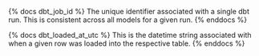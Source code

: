 {% docs dbt_job_id %}
The unique identifier associated with a single dbt run. This is consistent across all models for a given run.
{% enddocs %}

{% docs dbt_loaded_at_utc %}
This is the datetime string associated with when a given row was loaded into the respective table.
{% enddocs %}